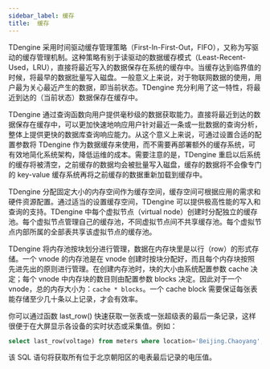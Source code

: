 ```yaml
---
sidebar_label: 缓存
title:  缓存
---
```


TDengine 采用时间驱动缓存管理策略（First-In-First-Out，FIFO），又称为写驱动的缓存管理机制。这种策略有别于读驱动的数据缓存模式（Least-Recent-Used，LRU），直接将最近写入的数据保存在系统的缓存中。当缓存达到临界值的时候，将最早的数据批量写入磁盘。一般意义上来说，对于物联网数据的使用，用户最为关心最近产生的数据，即当前状态。TDengine 充分利用了这一特性，将最近到达的（当前状态）数据保存在缓存中。

TDengine 通过查询函数向用户提供毫秒级的数据获取能力。直接将最近到达的数据保存在缓存中，可以更加快速地响应用户针对最近一条或一批数据的查询分析，整体上提供更快的数据库查询响应能力。从这个意义上来说，可通过设置合适的配置参数将 TDengine 作为数据缓存来使用，而不需要再部署额外的缓存系统，可有效地简化系统架构，降低运维的成本。需要注意的是，TDengine 重启以后系统的缓存将被清空，之前缓存的数据均会被批量写入磁盘，缓存的数据将不会像专门的 key-value 缓存系统再将之前缓存的数据重新加载到缓存中。

TDengine 分配固定大小的内存空间作为缓存空间，缓存空间可根据应用的需求和硬件资源配置。通过适当的设置缓存空间，TDengine 可以提供极高性能的写入和查询的支持。TDengine 中每个虚拟节点（virtual node）创建时分配独立的缓存池。每个虚拟节点管理自己的缓存池，不同虚拟节点间不共享缓存池。每个虚拟节点内部所属的全部表共享该虚拟节点的缓存池。

TDengine 将内存池按块划分进行管理，数据在内存块里是以行（row）的形式存储。一个 vnode 的内存池是在 vnode 创建时按块分配好，而且每个内存块按照先进先出的原则进行管理。在创建内存池时，块的大小由系统配置参数 cache 决定；每个 vnode 中内存块的数目则由配置参数 blocks 决定。因此对于一个 vnode，总的内存大小为：`cache * blocks`。一个 cache block 需要保证每张表能存储至少几十条以上记录，才会有效率。

你可以通过函数 last_row() 快速获取一张表或一张超级表的最后一条记录，这样很便于在大屏显示各设备的实时状态或采集值。例如：

```sql
select last_row(voltage) from meters where location='Beijing.Chaoyang';
```

该 SQL 语句将获取所有位于北京朝阳区的电表最后记录的电压值。
